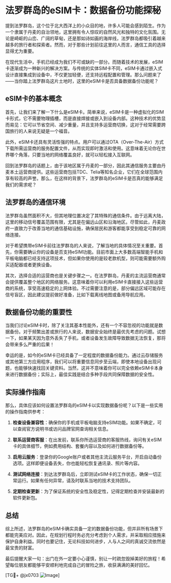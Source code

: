 # 法罗群岛的eSIM卡：数据备份功能探秘

提到法罗群岛，这个位于北大西洋上的小众目的地，许多人可能会感到陌生。作为一个隶属于丹麦的自治领地，这里拥有令人惊叹的自然风光和独特的文化氛围。无论是崎岖的山峦、广阔的草甸，还是那如诗如画的海岸线，法罗群岛都吸引着越来越多的旅行者和探索者。然而，对于那些计划前往这里的人而言，通信工具的选择显得尤为重要。

在现代生活中，手机已经成为我们不可或缺的一部分。而随着技术的发展，eSIM卡逐渐成为一种新兴的解决方案。与传统的实体SIM卡不同，eSIM卡通过嵌入式设计直接集成到设备中，不仅更加轻便，还支持远程配置和管理。那么问题来了——当你踏上法罗群岛这片土地时，这里的eSIM卡是否具备数据备份功能呢？

## eSIM卡的基本概念

首先，让我们来了解一下什么是eSIM卡。简单来说，eSIM卡是一种虚拟化的SIM卡形式，它不需要物理插槽，而是直接焊接或嵌入到设备内部。这种技术的优势显而易见：它可以节省空间、减少重量，并且支持多运营商切换，这对于经常需要跨国旅行的人来说无疑是一个福音。

此外，eSIM卡还具有灵活性强的特点。用户可以通过OTA（Over-The-Air）方式下载所需运营商的服务配置文件，从而实现即时激活和使用。这意味着无论你在世界哪个角落，只要当地的网络覆盖良好，就可以轻松接入互联网。

回到法罗群岛的话题上，由于该地区属于丹麦的一部分，因此其通信服务主要由丹麦本土运营商提供。这些运营商包括TDC、Telia等知名企业，它们在全球范围内享有较高的声誉。那么，在这样的背景下，法罗群岛的eSIM卡是否真的能够满足我们的需求呢？

## 法罗群岛的通信环境

法罗群岛虽然面积不大，但其地理位置决定了其特殊的通信条件。由于远离大陆，这里的移动信号覆盖范围有限，尤其是在偏远山区和沿海地区。尽管如此，丹麦政府一直致力于改善当地的通信基础设施，确保居民和游客都能享受到稳定可靠的网络连接。

对于希望携带eSIM卡前往法罗群岛的人来说，了解当地的具体情况至关重要。首先，你需要确认你的设备是否支持eSIM功能。目前市面上大多数高端智能手机和平板电脑都已经支持这项技术，但如果你使用的是较老款机型，则可能需要额外购买适配器或者更换设备。

其次，选择合适的运营商也是关键步骤之一。在法罗群岛，丹麦的主流运营商通常会提供覆盖整个地区的网络服务。这意味着你可以利用eSIM卡直接接入这些运营商的系统，享受高速稳定的上网体验。不过需要注意的是，部分偏远区域可能存在信号盲区，因此建议提前做好准备，比如下载离线地图或备用导航应用。

## 数据备份功能的重要性

当我们讨论eSIM卡时，除了关注其基本性能外，还有一个不容忽视的功能就是数据备份。对于频繁出差或旅行的人来说，数据安全始终是最优先考虑的问题。试想一下，如果某天因为意外丢失了手机，或者设备发生故障导致数据无法恢复，那将会带来多么严重的后果！

幸运的是，如今的eSIM卡已经具备了一定程度的数据备份能力。通过云存储服务或其他第三方应用程序，我们可以将重要信息同步至云端，即使本地设备出现问题，也能够快速找回关键资料。当然，这并不意味着你可以完全依赖eSIM卡本身来进行数据备份；实际上，最佳实践是结合多种手段共同保障数据的安全性。

## 实际操作指南

那么，具体应该如何设置法罗群岛的eSIM卡以实现数据备份呢？以下是一些实用的操作指南供参考：

1. **检查设备兼容性**：确保你的手机或平板电脑支持eSIM功能。如果不确定，可以查阅官方说明书或访问品牌官网查询相关信息。
   
2. **联系运营商客服**：在出发前，联系你所选运营商的客服热线，询问有关eSIM卡的具体细节，例如费用结构、套餐内容以及如何进行数据备份等。

3. **启用云服务**：登录你的Google账户或者其他主流云服务平台，开启自动备份选项。这样即便设备丢失，你也能轻松恢复通讯录、照片等内容。

4. **测试网络连接**：到达法罗群岛后，立即测试eSIM卡的工作状态，确保一切正常运行。如果有任何异常，请及时联系当地的技术支持团队。

5. **定期检查更新**：为了保证系统的安全性及稳定性，记得定期检查并安装最新的软件更新包。

## 总结

综上所述，法罗群岛的eSIM卡确实具备一定的数据备份功能，但并非所有场景下都能完美应对。因此，在规划行程时务必充分考虑到个人需求，并采取相应措施来保护自身利益。同时也要记住，无论科技如何进步，人与人之间的真诚交流依然是最宝贵的财富。

最后提醒大家一句：出门在外一定要小心谨慎，别让一时疏忽毁掉美好的旅程！希望每位朋友都能够平安顺利地完成自己的冒险之旅，收获满满的美好回忆。

[TG💪+ @jx0703 ![Image](https://github.com/user-attachments/assets/dbca1d08-cadb-493c-b0ec-ad6f7a83f270)]
